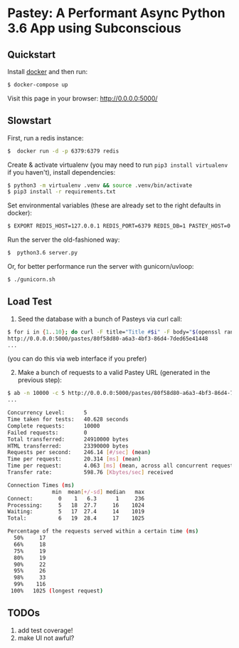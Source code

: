 # Pastey: A Performant Async Python 3.6 App using Subconscious

## Quickstart

Install [docker](https://www.docker.com/community-edition) and then run:
```bash
$ docker-compose up
```

Visit this page in your browser:
http://0.0.0.0:5000/

## Slowstart

First, run a redis instance:
```bash
$  docker run -d -p 6379:6379 redis
```

Create & activate virtualenv (you may need to run `pip3 install virtualenv` if you haven't), install dependencies:
```bash
$ python3 -m virtualenv .venv && source .venv/bin/activate
$ pip3 install -r requirements.txt
```

Set environmental variables (these are already set to the right defaults in docker):
```bash
$ EXPORT REDIS_HOST=127.0.0.1 REDIS_PORT=6379 REDIS_DB=1 PASTEY_HOST=0.0.0.0 PASTEY_PORT=5000
```

Run the server the old-fashioned way:
```bash
$  python3.6 server.py
```

Or, for better performance run the server with gunicorn/uvloop:
```bash
$ ./gunicorn.sh
```


## Load Test

1. Seed the database with a bunch of Pasteys via curl call:
```bash
$ for i in {1..10}; do curl -F title="Title #$i" -F body="$(openssl rand -base64 1000)" 0.0.0.0:5000/pastes -L -s -o /dev/null -w '%{url_effective}\n'; done
http://0.0.0.0:5000/pastes/80f58d80-a6a3-4bf3-86d4-7ded65e41448
...
```
(you can do this via web interface if you prefer)

2. Make a bunch of requests to a valid Pastey URL (generated in the previous step):
```bash
$ ab -n 10000 -c 5 http://0.0.0.0:5000/pastes/80f58d80-a6a3-4bf3-86d4-7ded65e41448
...

Concurrency Level:      5
Time taken for tests:   40.628 seconds
Complete requests:      10000
Failed requests:        0
Total transferred:      24910000 bytes
HTML transferred:       23390000 bytes
Requests per second:    246.14 [#/sec] (mean)
Time per request:       20.314 [ms] (mean)
Time per request:       4.063 [ms] (mean, across all concurrent requests)
Transfer rate:          598.76 [Kbytes/sec] received

Connection Times (ms)
              min  mean[+/-sd] median   max
Connect:        0    1   6.3      1     236
Processing:     5   18  27.7     16    1024
Waiting:        5   17  27.4     14    1019
Total:          6   19  28.4     17    1025

Percentage of the requests served within a certain time (ms)
  50%     17
  66%     18
  75%     19
  80%     19
  90%     22
  95%     26
  98%     33
  99%    116
 100%   1025 (longest request)
```

## TODOs
1. add test coverage!
2. make UI not awful?
